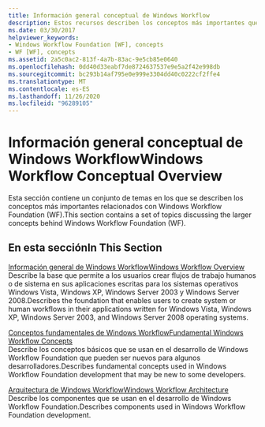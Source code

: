 ```yaml
---
title: Información general conceptual de Windows Workflow
description: Estos recursos describen los conceptos más importantes que hay detrás de Windows Workflow Foundation, como información general, conceptos fundamentales y arquitectura.
ms.date: 03/30/2017
helpviewer_keywords:
- Windows Workflow Foundation [WF], concepts
- WF [WF], concepts
ms.assetid: 2a5c0ac2-813f-4a7b-83ac-9e5cb85e0640
ms.openlocfilehash: 0dd40d33eabf7de8724637537e9e5a2f42e998db
ms.sourcegitcommit: bc293b14af795e0e999e3304dd40c0222cf2ffe4
ms.translationtype: MT
ms.contentlocale: es-ES
ms.lasthandoff: 11/26/2020
ms.locfileid: "96289105"
---
```

# <a name="windows-workflow-conceptual-overview"></a><span data-ttu-id="91ef1-103">Información general conceptual de Windows Workflow</span><span class="sxs-lookup"><span data-stu-id="91ef1-103">Windows Workflow Conceptual Overview</span></span>

<span data-ttu-id="91ef1-104">Esta sección contiene un conjunto de temas en los que se describen los conceptos más importantes relacionados con Windows Workflow Foundation (WF).</span><span class="sxs-lookup"><span data-stu-id="91ef1-104">This section contains a set of topics discussing the larger concepts behind Windows Workflow Foundation (WF).</span></span>  
  
## <a name="in-this-section"></a><span data-ttu-id="91ef1-105">En esta sección</span><span class="sxs-lookup"><span data-stu-id="91ef1-105">In This Section</span></span>  

 [<span data-ttu-id="91ef1-106">Información general de Windows Workflow</span><span class="sxs-lookup"><span data-stu-id="91ef1-106">Windows Workflow Overview</span></span>](overview.md)  
 <span data-ttu-id="91ef1-107">Describe la base que permite a los usuarios crear flujos de trabajo humanos o de sistema en sus aplicaciones escritas para los sistemas operativos Windows Vista, Windows XP, Windows Server 2003 y Windows Server 2008.</span><span class="sxs-lookup"><span data-stu-id="91ef1-107">Describes the foundation that enables users to create system or human workflows in their applications written for Windows Vista, Windows XP, Windows Server 2003, and Windows Server 2008 operating systems.</span></span>  
  
 [<span data-ttu-id="91ef1-108">Conceptos fundamentales de Windows Workflow</span><span class="sxs-lookup"><span data-stu-id="91ef1-108">Fundamental Windows Workflow Concepts</span></span>](fundamental-concepts.md)  
 <span data-ttu-id="91ef1-109">Describe los conceptos básicos que se usan en el desarrollo de Windows Workflow Foundation que pueden ser nuevos para algunos desarrolladores.</span><span class="sxs-lookup"><span data-stu-id="91ef1-109">Describes fundamental concepts used in Windows Workflow Foundation development that may be new to some developers.</span></span>  
  
 [<span data-ttu-id="91ef1-110">Arquitectura de Windows Workflow</span><span class="sxs-lookup"><span data-stu-id="91ef1-110">Windows Workflow Architecture</span></span>](architecture.md)  
 <span data-ttu-id="91ef1-111">Describe los componentes que se usan en el desarrollo de Windows Workflow Foundation.</span><span class="sxs-lookup"><span data-stu-id="91ef1-111">Describes components used in Windows Workflow Foundation development.</span></span>
